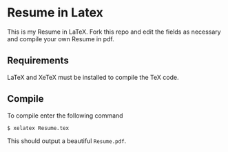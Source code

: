 Resume in Latex
===============

This is my Resume in LaTeX.
Fork this repo and edit the fields as necessary and compile your own Resume in pdf.

Requirements
------------
LaTeX and XeTeX must be installed to compile the TeX code.


Compile
-------
To compile enter the following command

```bash
$ xelatex Resume.tex
```
This should output a beautiful ```Resume.pdf```.

